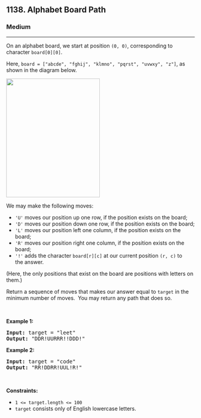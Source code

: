 <h2>1138. Alphabet Board Path</h2><h3>Medium</h3><hr><div><p>On an alphabet board, we start at position <code>(0, 0)</code>, corresponding to character&nbsp;<code>board[0][0]</code>.</p>

<p>Here, <code>board = ["abcde", "fghij", "klmno", "pqrst", "uvwxy", "z"]</code>, as shown in the diagram below.</p>

<p><img alt="" src="https://assets.leetcode.com/uploads/2019/07/28/azboard.png" style="width: 250px; height: 317px;"></p>

<p>We may make the following moves:</p>

<ul>
	<li><code>'U'</code> moves our position up one row, if the position exists on the board;</li>
	<li><code>'D'</code> moves our position down one row, if the position exists on the board;</li>
	<li><code>'L'</code> moves our position left one column, if the position exists on the board;</li>
	<li><code>'R'</code> moves our position right one column, if the position exists on the board;</li>
	<li><code>'!'</code>&nbsp;adds the character <code>board[r][c]</code> at our current position <code>(r, c)</code>&nbsp;to the&nbsp;answer.</li>
</ul>

<p>(Here, the only positions that exist on the board are positions with letters on them.)</p>

<p>Return a sequence of moves that makes our answer equal to <code>target</code>&nbsp;in the minimum number of moves.&nbsp; You may return any path that does so.</p>

<p>&nbsp;</p>
<p><strong>Example 1:</strong></p>
<pre><strong>Input:</strong> target = "leet"
<strong>Output:</strong> "DDR!UURRR!!DDD!"
</pre><p><strong>Example 2:</strong></p>
<pre><strong>Input:</strong> target = "code"
<strong>Output:</strong> "RR!DDRR!UUL!R!"
</pre>
<p>&nbsp;</p>
<p><strong>Constraints:</strong></p>

<ul>
	<li><code>1 &lt;= target.length &lt;= 100</code></li>
	<li><code>target</code> consists only of English lowercase letters.</li>
</ul></div>
